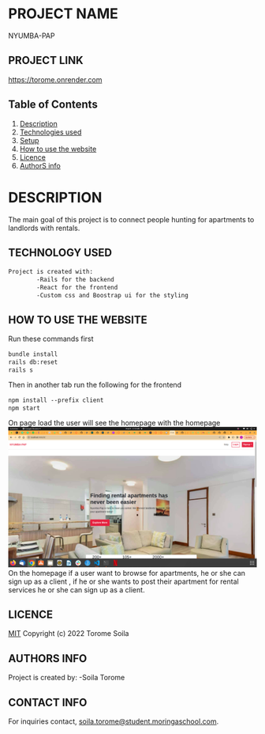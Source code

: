 # PROJECT NAME

NYUMBA-PAP
## PROJECT LINK
https://torome.onrender.com

## Table of Contents

1. [Description](#description)
2. [Technologies used](#technology-used)
3. [Setup](#setup)
4. [How to use the website](#how-to-use-the-website)
5. [Licence](#licence)
6. [AuthorS info](#authorS-info)


# DESCRIPTION

 The main goal of this project is to connect people hunting for apartments to landlords with rentals.


## TECHNOLOGY USED
    Project is created with:
            -Rails for the backend
            -React for the frontend
            -Custom css and Boostrap ui for the styling

## HOW TO USE THE WEBSITE

Run these commands first

 ```
 bundle install
 rails db:reset
 rails s

```
Then in another tab run the following for the frontend
 ```
 npm install --prefix client
 npm start

```

On page load the user will see the homepage with the homepage
<img src="./client/src/assets/homepage.png">
On the homepage if a user want to browse for apartments, he or she can sign up as a client , if he or she wants to post their apartment for rental services he or she can sign up as a client.

## LICENCE

[MIT](LICENCE)
Copyright (c) 2022 Torome Soila

## AUTHORS INFO
 Project is created by:
            -Soila Torome

## CONTACT INFO
For inquiries contact, soila.torome@student.moringaschool.com.

